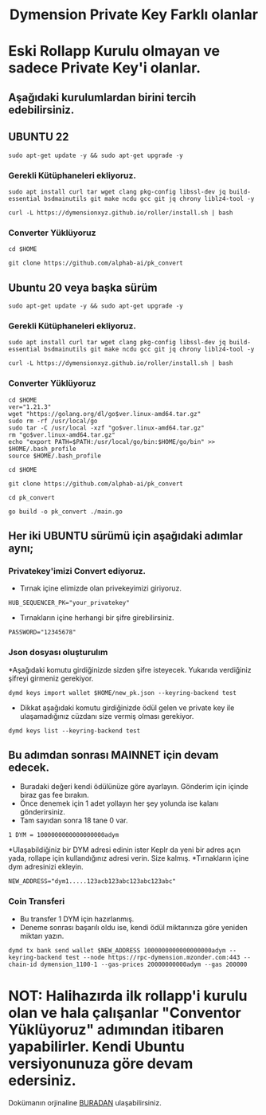 <h1 align="center"> Dymension Private Key Farklı olanlar
  


# Eski Rollapp Kurulu olmayan ve sadece Private Key'i olanlar.

## Aşağıdaki kurulumlardan birini tercih edebilirsiniz.

## UBUNTU 22
```
sudo apt-get update -y && sudo apt-get upgrade -y
```
### Gerekli Kütüphaneleri ekliyoruz.

```
sudo apt install curl tar wget clang pkg-config libssl-dev jq build-essential bsdmainutils git make ncdu gcc git jq chrony liblz4-tool -y
```

```
curl -L https://dymensionxyz.github.io/roller/install.sh | bash
```
### Converter Yüklüyoruz

```
cd $HOME
```
```
git clone https://github.com/alphab-ai/pk_convert
```

## Ubuntu 20 veya başka sürüm

```
sudo apt-get update -y && sudo apt-get upgrade -y
```
### Gerekli Kütüphaneleri ekliyoruz.

```
sudo apt install curl tar wget clang pkg-config libssl-dev jq build-essential bsdmainutils git make ncdu gcc git jq chrony liblz4-tool -y
```

```
curl -L https://dymensionxyz.github.io/roller/install.sh | bash
```
### Converter Yüklüyoruz

```
cd $HOME
ver="1.21.3"
wget "https://golang.org/dl/go$ver.linux-amd64.tar.gz"
sudo rm -rf /usr/local/go
sudo tar -C /usr/local -xzf "go$ver.linux-amd64.tar.gz"
rm "go$ver.linux-amd64.tar.gz"
echo "export PATH=$PATH:/usr/local/go/bin:$HOME/go/bin" >> $HOME/.bash_profile
source $HOME/.bash_profile
```
```
cd $HOME
```
```
git clone https://github.com/alphab-ai/pk_convert
```
```
cd pk_convert
```
```
go build -o pk_convert ./main.go
```

## Her iki UBUNTU sürümü için aşağıdaki adımlar aynı;

### Privatekey'imizi Convert ediyoruz.
* Tırnak içine elimizde olan privekeyimizi giriyoruz.

```
HUB_SEQUENCER_PK="your_privatekey"
```

* Tırnakların içine herhangi bir şifre girebilirsiniz.
```
PASSWORD="12345678" 
```
### Json dosyası oluşturulım

*Aşağıdaki komutu girdiğinizde sizden şifre isteyecek. Yukarıda verdiğiniz şifreyi girmeniz gerekiyor.

```
dymd keys import wallet $HOME/new_pk.json --keyring-backend test
```
* Dikkat aşağıdaki komutu girdiğinizde ödül gelen ve private key ile ulaşamadığınız cüzdanı size vermiş olması gerekiyor.
```
dymd keys list --keyring-backend test
```

## Bu adımdan sonrası MAINNET için devam edecek.

* Buradaki değeri kendi ödülünüze göre ayarlayın. Gönderim için içinde biraz gas fee bırakın.
* Önce denemek için 1 adet yollayın her şey yolunda ise kalanı gönderirsiniz.
* Tam sayıdan sonra 18 tane 0 var.
```
1 DYM = 1000000000000000000adym
```
*Ulaşabildiğiniz bir DYM adresi edinin ister Keplr da yeni bir adres açın yada, rollape için kullandığınız adresi verin. Size kalmış.
*Tırnakların içine dym adresinizi ekleyin.
```
NEW_ADDRESS="dym1.....123acb123abc123abc123abc"
```
### Coin Transferi

* Bu transfer 1 DYM için hazırlanmış.
* Deneme sonrası başarılı oldu ise, kendi ödül miktarınıza göre yeniden miktarı yazın.
```
dymd tx bank send wallet $NEW_ADDRESS 1000000000000000000adym --keyring-backend test --node https://rpc-dymension.mzonder.com:443 --chain-id dymension_1100-1 --gas-prices 20000000000adym --gas 200000
```


# NOT: Halihazırda ilk rollapp'i kurulu olan ve hala çalışanlar "Conventor Yüklüyoruz" adımından itibaren yapabilirler. Kendi Ubuntu versiyonunuza göre devam edersiniz. 

Dokümanın orjinaline [BURADAN](https://mzonder.notion.site/DYMENSION-Rollapp-wallet-conversion-e8919a9e70ba4379ac196e166f9bb83a) ulaşabilirsiniz. 
